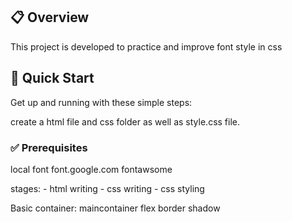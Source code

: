   ## 📋 Overview
  
  This project is developed to practice and improve font style in css
  
  ## 🚀 Quick Start
  
  Get up and running with these simple steps:
  
  create a html file and css folder as well as style.css file.

   
  ### ✅ Prerequisites
  
  local font
  font.google.com
  fontawsome
  
  stages:
    - html writing 
    - css writing
    - css styling

  Basic container:
  maincontainer
  flex
  border shadow
  